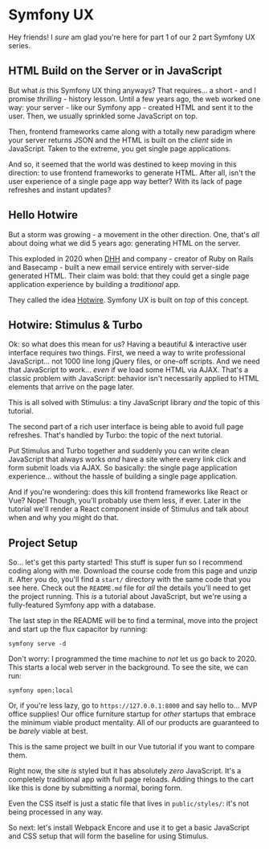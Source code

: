 # Symfony UX

Hey friends! I *sure* am glad you're here for part 1 of our 2 part Symfony UX
series.

## HTML Build on the Server or in JavaScript

But what *is* this Symfony UX thing anyways? That requires... a short - and I promise
*thrilling* - history lesson. Until a few years ago, the web worked one way: your
server - like our Symfony app - created HTML and sent it to the user. Then, we
usually sprinkled some JavaScript on top.

Then, frontend frameworks came along with a totally new paradigm where your
server returns JSON and the HTML is built on the *client* side in JavaScript. Taken
to the extreme, you get single page applications.

And so, it seemed that the world was destined to keep moving in this direction: to
use frontend frameworks to generate HTML. After all, isn't the user experience of
a single page app way better? With its lack of page refreshes and instant updates?

## Hello Hotwire

But a storm was growing - a movement in the other direction. One, that's *all*
about doing what we did 5 years ago: generating HTML on the server.

This exploded in 2020 when [DHH](https://twitter.com/dhh) and company - creator
of Ruby on Rails and Basecamp - built a new email service entirely with server-side
generated HTML. Their claim was bold: that they could get a single page application
experience by building a *traditional* app.

They called the idea [Hotwire](https://hotwired.dev/). Symfony UX is built on *top*
of this concept.

## Hotwire: Stimulus & Turbo

Ok: so what does this mean for us? Having a beautiful & interactive user interface
requires two things. First, we need a way to write professional JavaScript... not
1000 line long jQuery files, or one-off scripts. And we need that JavaScript to
work... *even* if we load some HTML via AJAX. That's a classic problem with JavaScript:
behavior isn't necessarily applied to HTML elements that arrive on the page later.

This is all solved with Stimulus: a tiny JavaScript library *and* the topic of
this tutorial.

The second part of a rich user interface is being able to avoid full page refreshes.
That's handled by Turbo: the topic of the next tutorial.

Put Stimulus and Turbo together and suddenly you can write clean JavaScript that
always works *and* have a site where every link click and form submit loads via
AJAX. So basically: the single page application experience... without the hassle of
building a single page application.

And if you're wondering: does this kill frontend frameworks like React or Vue?
Nope! Though, you'll probably use them less, if ever. Later in the tutorial we'll
render a React component inside of Stimulus and talk about when and why you might
do that.

## Project Setup

So... let's get this party started! This stuff is super fun so I recommend
coding along with me. Download the course code from this page and unzip it. After
you do, you'll find a `start/` directory with the same code that you see here.
Check out the `README.md` file for *all* the details you'll need to get the project
running. This *is* a tutorial about JavaScript, but we're using a fully-featured
Symfony app with a database.

The last step in the README will be to find a terminal, move into the project and
start up the flux capacitor by running:

```terminal
symfony serve -d
```

Don't worry: I programmed the time machine to *not* let us go back to 2020. This
starts a local web server in the background. To see the site, we can run:

```terminal
symfony open:local
```

Or, if you're less lazy, go to `https://127.0.0.1:8000` and say hello to...
MVP office supplies! Our office furniture startup for *other* startups that
embrace the minimum viable product mentality. All of our products are guaranteed
to be *barely* viable at best.

This is the same project we built in our Vue tutorial if you want to compare them.

Right now, the site *is* styled but it has absolutely *zero* JavaScript. It's a
completely traditional app with full page reloads. Adding things to the cart
like this is done by submitting a normal, boring form.

Even the CSS itself is just a static file that lives in `public/styles/`: it's not
being processed in any way.

So next: let's install Webpack Encore and use it to get a basic JavaScript
and CSS setup that will form the baseline for using Stimulus.
